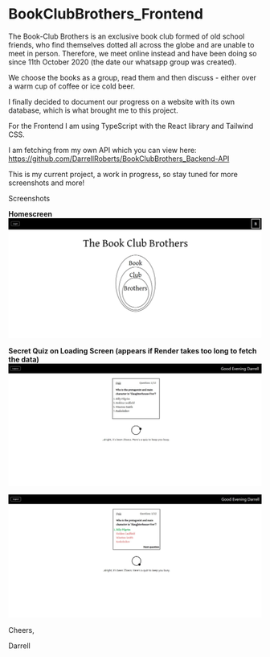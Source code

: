 # BookClubBrothers_Frontend

The Book-Club Brothers is an exclusive book club formed of old school friends, who find themselves dotted all across the globe and are unable to meet in person. Therefore, we meet online instead and have been doing so since 11th October 2020 (the date our whatsapp group was created). 

We choose the books as a group, read them and then discuss - either over a warm cup of coffee or ice cold beer.

I finally decided to document our progress on a website with its own database, which is what brought me to this project.

For the Frontend I am using TypeScript with the React library and Tailwind CSS.

I am fetching from my own API which you can view here: https://github.com/DarrellRoberts/BookClubBrothers_Backend-API

This is my current project, a work in progress, so stay tuned for more screenshots and more!

Screenshots

**Homescreen**
![Homescreen](./src/assets/readme/homepage.jpg)

**Secret Quiz on Loading Screen (appears if Render takes too long to fetch the data)**
![SecretQuiz](./src/assets/readme/loadingscreen.jpg)

![SecretQuiz](./src/assets/readme/loadingscreen2.jpg)

Cheers,

Darrell
